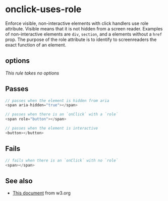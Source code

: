 # onclick-uses-role

Enforce visible, non-interactive elements with click handlers use role
attribute. Visible means that it is not hidden from a screen reader. Examples of
non-interactive elements are `div`, `section`, and a elements without a `href`
prop. The purpose of the role attribute is to identify to screenreaders the exact
function of an element.


## options

*This rule takes no options*

## Passes

```js
// passes when the element is hidden from aria
<span aria-hidden="true"></span>

// passes when there is an `onClick` with a `role`
<span role="button"></span>

// passes when the element is interactive
<button></button>
```

## Fails

```js
// fails when there is an `onClick` with no `role`
<span></span>
```

## See also

 - [This document](http://www.w3.org/TR/wai-aria/roles#role_definitions) from w3.org
